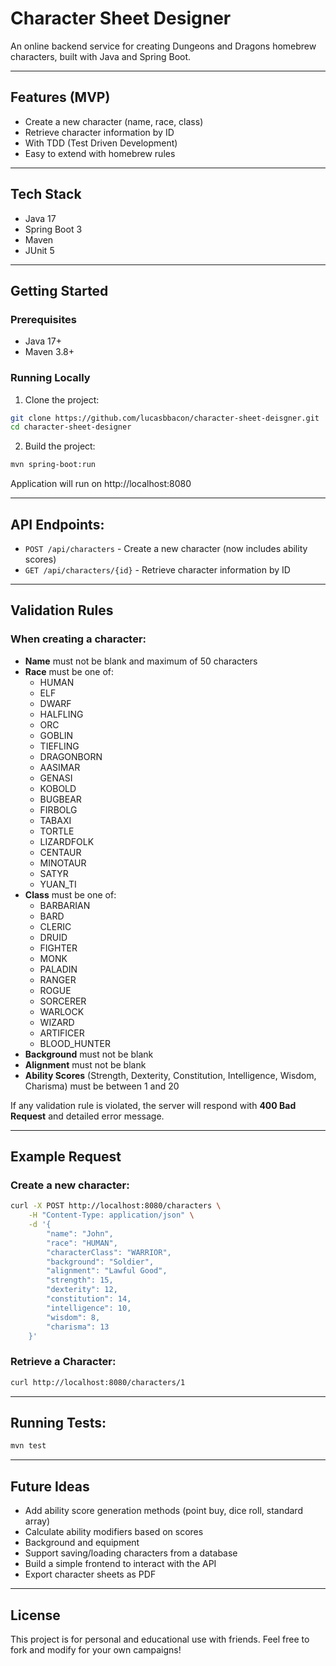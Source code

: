 # Character Sheet Designer

An online backend service for creating Dungeons and Dragons homebrew characters, built with Java and Spring Boot.

---

## Features (MVP)

- Create a new character (name, race, class)
- Retrieve character information by ID
- With TDD (Test Driven Development)
- Easy to extend with homebrew rules

---

## Tech Stack

- Java 17
- Spring Boot 3
- Maven
- JUnit 5

---

## Getting Started

### Prerequisites

- Java 17+
- Maven 3.8+

### Running Locally

1. Clone the project:

```bash
git clone https://github.com/lucasbbacon/character-sheet-deisgner.git
cd character-sheet-designer
```

2. Build the project:

```bash
mvn spring-boot:run
```
Application will run on http://localhost:8080

---

## API Endpoints:
- `POST /api/characters` - Create a new character (now includes ability scores)
- `GET /api/characters/{id}` - Retrieve character information by ID

---

## Validation Rules

### When creating a character:

- **Name** must not be blank and maximum of 50 characters
- **Race** must be one of:
  - HUMAN
  - ELF
  - DWARF
  - HALFLING
  - ORC
  - GOBLIN
  - TIEFLING
  - DRAGONBORN
  - AASIMAR
  - GENASI
  - KOBOLD
  - BUGBEAR
  - FIRBOLG
  - TABAXI
  - TORTLE
  - LIZARDFOLK
  - CENTAUR
  - MINOTAUR
  - SATYR
  - YUAN_TI
- **Class** must be one of:
  - BARBARIAN
  - BARD
  - CLERIC
  - DRUID
  - FIGHTER
  - MONK
  - PALADIN
  - RANGER
  - ROGUE
  - SORCERER
  - WARLOCK
  - WIZARD
  - ARTIFICER
  - BLOOD_HUNTER
- **Background** must not be blank
- **Alignment** must not be blank
- **Ability Scores** (Strength, Dexterity, Constitution, Intelligence, Wisdom, Charisma) must be between 1 and 20

If any validation rule is violated, the server will respond with **400 Bad Request** and detailed error message.

---

## Example Request

### Create a new character:
```bash
curl -X POST http://localhost:8080/characters \
    -H "Content-Type: application/json" \
    -d '{
        "name": "John", 
        "race": "HUMAN", 
        "characterClass": "WARRIOR",
        "background": "Soldier",
        "alignment": "Lawful Good",
        "strength": 15,
        "dexterity": 12,
        "constitution": 14,
        "intelligence": 10,
        "wisdom": 8,
        "charisma": 13
    }'
```

### Retrieve a Character:
```bash
curl http://localhost:8080/characters/1
```

---

## Running Tests:

```bash
mvn test
```

---

## Future Ideas

- Add ability score generation methods (point buy, dice roll, standard array)
- Calculate ability modifiers based on scores
- Background and equipment
- Support saving/loading characters from a database
- Build a simple frontend to interact with the API
- Export character sheets as PDF

---

## License

This project is for personal and educational use with friends.
Feel free to fork and modify for your own campaigns!